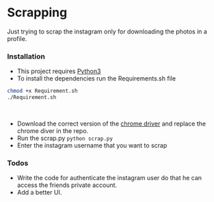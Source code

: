 # Scrapping
Just trying to scrap the instagram only for downloading the photos in a profile.

### Installation

 - This project requires [Python3](https://www.python.org/downloads/) 
 - To install the dependencies run the Requirements.sh file<br />
 ```sh
 chmod +x Requirement.sh
 ./Requirement.sh
 ```
 <br/>

 - Download the correct version of the [chrome driver](https://chromedriver.chromium.org/downloads) and replace the chrome diver in the repo.<br/>
 - Run the scrap.py ```python scrap.py```<br/>
 - Enter the instagram username that you want to scrap

### Todos

 - Write the code for authenticate the instagram user do that he can access the friends private account.
 - Add a better UI.
